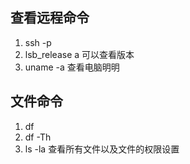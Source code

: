 ## 查看远程命令
1. ssh -p
2. lsb_release a 可以查看版本
3.  uname -a 查看电脑明明

## 文件命令
1. df 
2. df -Th
3. ls -la 查看所有文件以及文件的权限设置
##